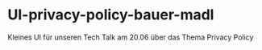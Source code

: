 # UI-privacy-policy-bauer-madl
Kleines UI für unseren Tech Talk am 20.06 über das Thema Privacy Policy
